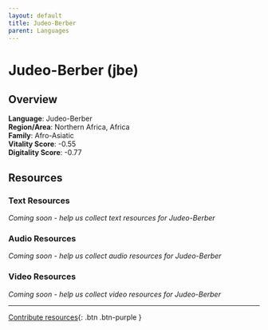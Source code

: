 ```yaml
---
layout: default
title: Judeo-Berber
parent: Languages
---
```


# Judeo-Berber (jbe)

## Overview

**Language**: Judeo-Berber  
**Region/Area**: Northern Africa, Africa  
**Family**: Afro-Asiatic  
**Vitality Score**: -0.55  
**Digitality Score**: -0.77  

## Resources

### Text Resources
*Coming soon - help us collect text resources for Judeo-Berber*

### Audio Resources
*Coming soon - help us collect audio resources for Judeo-Berber*

### Video Resources
*Coming soon - help us collect video resources for Judeo-Berber*

---

[Contribute resources](https://fairtrain.github.io/){: .btn .btn-purple }
